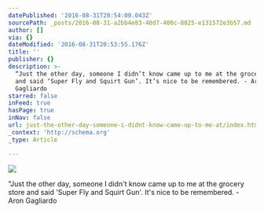```yaml
---
datePublished: '2016-08-31T20:54:00.043Z'
sourcePath: _posts/2016-08-31-a2bb4e83-40d7-400c-8825-e131572e3b57.md
author: []
via: {}
dateModified: '2016-08-31T20:53:55.176Z'
title: ''
publisher: {}
description: >-
  “Just the other day, someone I didn’t know came up to me at the grocery store
  and said ‘Super Fly and Squirt Gun’. It’s nice to be remembered. - Aron
  Gagliardo
starred: false
inFeed: true
hasPage: true
inNav: false
url: just-the-other-day-someone-i-didnt-know-came-up-to-me-at/index.html
_context: 'http://schema.org'
_type: Article

---
```

![](https://the-grid-user-content.s3-us-west-2.amazonaws.com/7319d7ea-69ed-478d-bdcb-66b634c65999.jpg)

"Just the other day, someone I didn't know came up to me at the grocery store and said 'Super Fly and Squirt Gun'. It's nice to be remembered. - Aron Gagliardo
